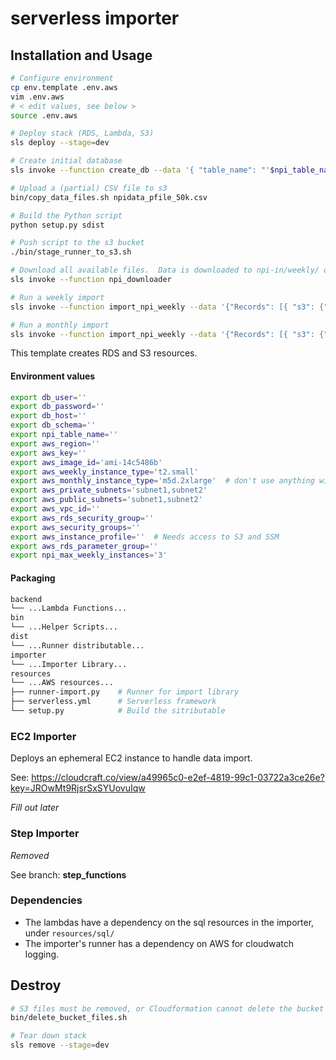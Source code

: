 # serverless importer

## Installation and Usage

```bash
# Configure environment
cp env.template .env.aws
vim .env.aws
# < edit values, see below >
source .env.aws

# Deploy stack (RDS, Lambda, S3)
sls deploy --stage=dev

# Create initial database
sls invoke --function create_db --data '{ "table_name": "'$npi_table_name'", "database": "'$db_schema'" }'

# Upload a (partial) CSV file to s3
bin/copy_data_files.sh npidata_pfile_50k.csv

# Build the Python script
python setup.py sdist

# Push script to the s3 bucket
./bin/stage_runner_to_s3.sh

# Download all available files.  Data is downloaded to npi-in/weekly/ or npi-in/monthly/
sls invoke --function npi_downloader

# Run a weekly import
sls invoke --function import_npi_weekly --data '{"Records": [{ "s3": {"object": { "key": "BUCKET-KEY"}, "bucket": { "name": "BUCKET-NAME"}}}]}'

# Run a monthly import
sls invoke --function import_npi_weekly --data '{"Records": [{ "s3": {"object": { "key": "BUCKET-KEY"}, "bucket": { "name": "BUCKET-NAME"}}}]}'
```

This template creates RDS and S3 resources.

#### Environment values

```bash
export db_user=''
export db_password=''
export db_host=''
export db_schema=''
export npi_table_name=''
export aws_region=''
export aws_key=''
export aws_image_id='ami-14c5486b'
export aws_weekly_instance_type='t2.small'
export aws_monthly_instance_type='m5d.2xlarge'  # don't use anything with less than 32 GB
export aws_private_subnets='subnet1,subnet2'
export aws_public_subnets='subnet1,subnet2'
export aws_vpc_id=''
export aws_rds_security_group=''
export aws_security_groups=''
export aws_instance_profile=''  # Needs access to S3 and SSM
export aws_rds_parameter_group=''
export npi_max_weekly_instances='3'
```

#### Packaging

```bash
backend
└── ...Lambda Functions...
bin
└── ...Helper Scripts...
dist
└── ...Runner distributable...
importer
└── ...Importer Library...
resources
└── ...AWS resources...
├── runner-import.py    # Runner for import library
├── serverless.yml      # Serverless framework
└── setup.py            # Build the sitributable
```

### EC2 Importer

Deploys an ephemeral EC2 instance to handle data import.

See: https://cloudcraft.co/view/a49965c0-e2ef-4819-99c1-03722a3ce26e?key=JROwMt9RjsrSxSYUovuIqw

_Fill out later_

### Step Importer

_Removed_

See branch: __step_functions__

### Dependencies

* The lambdas have a dependency on the sql resources in the importer, under `resources/sql/`
* The importer's runner has a dependency on AWS for cloudwatch logging.

## Destroy

```bash
# S3 files must be removed, or Cloudformation cannot delete the bucket
bin/delete_bucket_files.sh

# Tear down stack
sls remove --stage=dev
```
